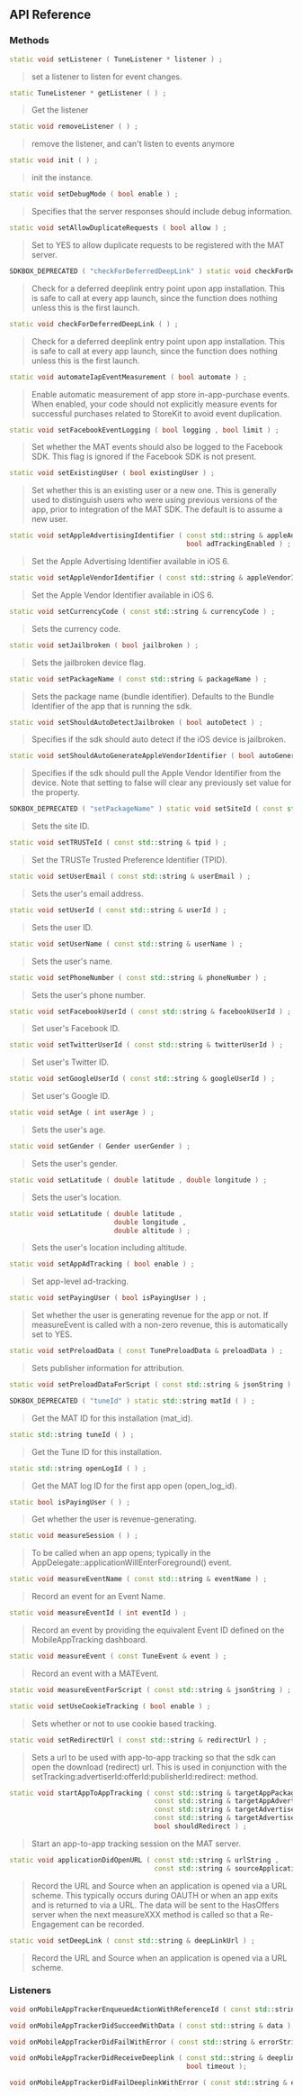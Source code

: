 ## API Reference

### Methods
```cpp
static void setListener ( TuneListener * listener ) ;
```
> set a listener to listen for event changes.

```cpp
static TuneListener * getListener ( ) ;
```
> Get the listener

```cpp
static void removeListener ( ) ;
```
> remove the listener, and can't listen to events anymore

```cpp
static void init ( ) ;
```
> init the instance.

```cpp
static void setDebugMode ( bool enable ) ;
```
> Specifies that the server responses should include debug information.

```cpp
static void setAllowDuplicateRequests ( bool allow ) ;
```
> Set to YES to allow duplicate requests to be registered with the MAT server.

```cpp
SDKBOX_DEPRECATED ( "checkForDeferredDeepLink" ) static void checkForDeferredDeeplinkWithTimeout ( double timeout ) ;
```
> Check for a deferred deeplink entry point upon app installation.
This is safe to call at every app launch, since the function does nothing
unless this is the first launch.

```cpp
static void checkForDeferredDeepLink ( ) ;
```
> Check for a deferred deeplink entry point upon app installation.
This is safe to call at every app launch, since the function does nothing
unless this is the first launch.

```cpp
static void automateIapEventMeasurement ( bool automate ) ;
```
> Enable automatic measurement of app store in-app-purchase events. When enabled, your code
should not explicitly measure events for successful purchases related to StoreKit to avoid event duplication.

```cpp
static void setFacebookEventLogging ( bool logging , bool limit ) ;
```
> Set whether the MAT events should also be logged to the Facebook SDK. This flag is ignored
if the Facebook SDK is not present.

```cpp
static void setExistingUser ( bool existingUser ) ;
```
> Set whether this is an existing user or a new one. This is generally used to
distinguish users who were using previous versions of the app, prior to
integration of the MAT SDK. The default is to assume a new user.

```cpp
static void setAppleAdvertisingIdentifier ( const std::string & appleAdvertisingIdentifier ,
                                            bool adTrackingEnabled ) ;
```
> Set the Apple Advertising Identifier available in iOS 6.

```cpp
static void setAppleVendorIdentifier ( const std::string & appleVendorIdentifier ) ;
```
> Set the Apple Vendor Identifier available in iOS 6.

```cpp
static void setCurrencyCode ( const std::string & currencyCode ) ;
```
> Sets the currency code.

```cpp
static void setJailbroken ( bool jailbroken ) ;
```
> Sets the jailbroken device flag.

```cpp
static void setPackageName ( const std::string & packageName ) ;
```
> Sets the package name (bundle identifier).
Defaults to the Bundle Identifier of the app that is running the sdk.

```cpp
static void setShouldAutoDetectJailbroken ( bool autoDetect ) ;
```
> Specifies if the sdk should auto detect if the iOS device is jailbroken.

```cpp
static void setShouldAutoGenerateAppleVendorIdentifier ( bool autoGenerate ) ;
```
> Specifies if the sdk should pull the Apple Vendor Identifier from the device.
Note that setting to false will clear any previously set value for the property.

```cpp
SDKBOX_DEPRECATED ( "setPackageName" ) static void setSiteId ( const std::string & siteId ) ;
```
> Sets the site ID.

```cpp
static void setTRUSTeId ( const std::string & tpid ) ;
```
> Set the TRUSTe Trusted Preference Identifier (TPID).

```cpp
static void setUserEmail ( const std::string & userEmail ) ;
```
> Sets the user's email address.

```cpp
static void setUserId ( const std::string & userId ) ;
```
> Sets the user ID.

```cpp
static void setUserName ( const std::string & userName ) ;
```
> Sets the user's name.

```cpp
static void setPhoneNumber ( const std::string & phoneNumber ) ;
```
> Sets the user's phone number.

```cpp
static void setFacebookUserId ( const std::string & facebookUserId ) ;
```
> Set user's Facebook ID.

```cpp
static void setTwitterUserId ( const std::string & twitterUserId ) ;
```
> Set user's Twitter ID.

```cpp
static void setGoogleUserId ( const std::string & googleUserId ) ;
```
> Set user's Google ID.

```cpp
static void setAge ( int userAge ) ;
```
> Sets the user's age.

```cpp
static void setGender ( Gender userGender ) ;
```
> Sets the user's gender.

```cpp
static void setLatitude ( double latitude , double longitude ) ;
```
> Sets the user's location.

```cpp
static void setLatitude ( double latitude ,
                          double longitude ,
                          double altitude ) ;
```
> Sets the user's location including altitude.

```cpp
static void setAppAdTracking ( bool enable ) ;
```
> Set app-level ad-tracking.

```cpp
static void setPayingUser ( bool isPayingUser ) ;
```
> Set whether the user is generating revenue for the app or not.
If measureEvent is called with a non-zero revenue, this is automatically set to YES.

```cpp
static void setPreloadData ( const TunePreloadData & preloadData ) ;
```
> Sets publisher information for attribution.

```cpp
static void setPreloadDataForScript ( const std::string & jsonString ) ;
```

```cpp
SDKBOX_DEPRECATED ( "tuneId" ) static std::string matId ( ) ;
```
> Get the MAT ID for this installation (mat_id).

```cpp
static std::string tuneId ( ) ;
```
> Get the Tune ID for this installation.

```cpp
static std::string openLogId ( ) ;
```
> Get the MAT log ID for the first app open (open_log_id).

```cpp
static bool isPayingUser ( ) ;
```
> Get whether the user is revenue-generating.

```cpp
static void measureSession ( ) ;
```
> To be called when an app opens; typically in the AppDelegate::applicationWillEnterForeground() event.

```cpp
static void measureEventName ( const std::string & eventName ) ;
```
> Record an event for an Event Name.

```cpp
static void measureEventId ( int eventId ) ;
```
> Record an event by providing the equivalent Event ID defined on the MobileAppTracking dashboard.

```cpp
static void measureEvent ( const TuneEvent & event ) ;
```
> Record an event with a MATEvent.

```cpp
static void measureEventForScript ( const std::string & jsonString ) ;
```

```cpp
static void setUseCookieTracking ( bool enable ) ;
```
> Sets whether or not to use cookie based tracking.

```cpp
static void setRedirectUrl ( const std::string & redirectUrl ) ;
```
> Sets a url to be used with app-to-app tracking so that
the sdk can open the download (redirect) url. This is
used in conjunction with the setTracking:advertiserId:offerId:publisherId:redirect: method.

```cpp
static void startAppToAppTracking ( const std::string & targetAppPackageName ,
                                    const std::string & targetAppAdvertiserId ,
                                    const std::string & targetAdvertiserOfferId ,
                                    const std::string & targetAdvertiserPublisherId ,
                                    bool shouldRedirect ) ;
```
> Start an app-to-app tracking session on the MAT server.

```cpp
static void applicationDidOpenURL ( const std::string & urlString ,
                                    const std::string & sourceApplication ) ;
```
> Record the URL and Source when an application is opened via a URL scheme.
This typically occurs during OAUTH or when an app exits and is returned
to via a URL. The data will be sent to the HasOffers server when the next
measureXXX method is called so that a Re-Engagement can be recorded.

```cpp
static void setDeepLink ( const std::string & deepLinkUrl ) ;
```
> Record the URL and Source when an application is opened via a URL scheme.


### Listeners
```cpp
void onMobileAppTrackerEnqueuedActionWithReferenceId ( const std::string & referenceId );
```

```cpp
void onMobileAppTrackerDidSucceedWithData ( const std::string & data );
```

```cpp
void onMobileAppTrackerDidFailWithError ( const std::string & errorString );
```

```cpp
void onMobileAppTrackerDidReceiveDeeplink ( const std::string & deeplink ,
                                            bool timeout );
```

```cpp
void onMobileAppTrackerDidFailDeeplinkWithError ( const std::string & errorString );
```


